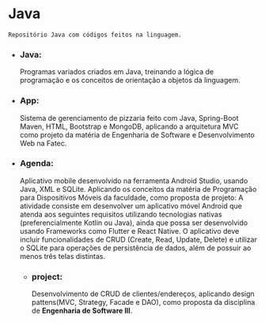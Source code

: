# Java

    Repositório Java com códigos feitos na linguagem.

 - ### Java:
    
    Programas variados criados em Java, treinando a lógica de programação e os conceitos de orientação a objetos da linguagem.
 
 - ### App:
    
    Sistema de gerenciamento de pizzaria feito com Java, Spring-Boot Maven, HTML, Bootstrap e MongoDB, aplicando a arquitetura MVC como projeto da matéria de Engenharia de Software e Desenvolvimento Web na Fatec.

 - ### Agenda:
    
    Aplicativo mobile desenvolvido na ferramenta Android Studio, usando Java, XML e SQLite. Aplicando os conceitos da matéria de Programação para Dispositivos Móveis da faculdade, como proposta de projeto: 
        A atividade consiste em desenvolver um aplicativo móvel Android que atenda aos seguintes requisitos utilizando tecnologias nativas (preferencialmente Kotlin ou Java), ainda que possa ser desenvolvido usando Frameworks como Flutter e React Native. O aplicativo deve incluir funcionalidades de CRUD (Create, Read, Update, Delete) e utilizar o SQLite para operações de persistência de dados, além de possuir ao menos três telas distintas.

   - ### project:

      Desenvolvimento de CRUD de clientes/endereços, aplicando design pattens(MVC, Strategy, Facade e DAO), como proposta da disciplina de **Engenharia de Software III**.
